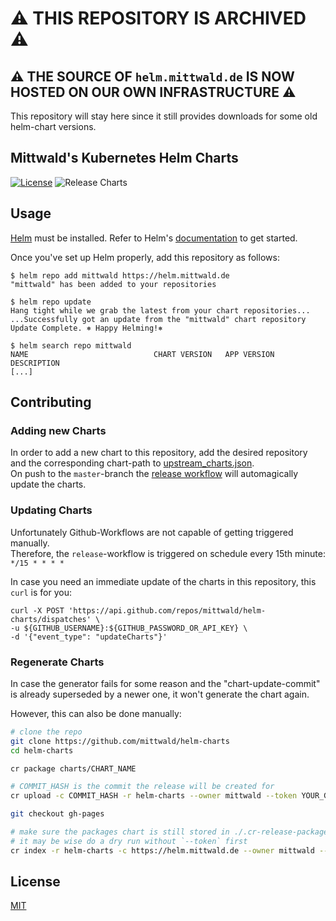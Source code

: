 # :warning: THIS REPOSITORY IS ARCHIVED :warning:  

## :warning: THE SOURCE OF `helm.mittwald.de` IS NOW HOSTED ON OUR OWN INFRASTRUCTURE :warning:

This repository will stay here since it still provides downloads for some old helm-chart versions.

## Mittwald's Kubernetes Helm Charts

[![License](https://img.shields.io/badge/License-MIT-blue.svg)](https://opensource.org/licenses/MIT)
![Release Charts](https://github.com/mittwald/helm-charts/workflows/Release%20Charts/badge.svg)

## Usage

[Helm](https://helm.sh) must be installed.
Refer to Helm's [documentation](https://helm.sh/docs/) to get started.

Once you've set up Helm properly, add this repository as follows:

```shell
$ helm repo add mittwald https://helm.mittwald.de
"mittwald" has been added to your repositories

$ helm repo update
Hang tight while we grab the latest from your chart repositories...
...Successfully got an update from the "mittwald" chart repository
Update Complete. ⎈ Happy Helming!⎈

$ helm search repo mittwald
NAME                          	CHART VERSION	APP VERSION 	DESCRIPTION
[...]
```

## Contributing

### Adding new Charts

In order to add a new chart to this repository, add the desired repository and the corresponding chart-path to [upstream_charts.json](./conf.d/upstream_charts.json).  
On push to the `master`-branch the [release workflow](./.github/workflows/release.yml) will automagically update the charts.

### Updating Charts

Unfortunately Github-Workflows are not capable of getting triggered manually.  
Therefore, the `release`-workflow is triggered on schedule every 15th minute: `*/15 * * * *`

In case you need an immediate update of the charts in this repository, this `curl` is for you:

```shell
curl -X POST 'https://api.github.com/repos/mittwald/helm-charts/dispatches' \
-u ${GITHUB_USERNAME}:${GITHUB_PASSWORD_OR_API_KEY} \
-d '{"event_type": "updateCharts"}'
```

### Regenerate Charts

In case the generator fails for some reason and the "chart-update-commit" is
already superseded by a newer one, it won't generate the chart again.

However, this can also be done manually:

```sh
# clone the repo
git clone https://github.com/mittwald/helm-charts
cd helm-charts

cr package charts/CHART_NAME

# COMMIT_HASH is the commit the release will be created for
cr upload -c COMMIT_HASH -r helm-charts --owner mittwald --token YOUR_GITHUB_TOKEN

git checkout gh-pages

# make sure the packages chart is still stored in ./.cr-release-packages
# it may be wise do a dry run without `--token` first
cr index -r helm-charts -c https://helm.mittwald.de --owner mittwald --pages-branch gh-pages --index-path index.yaml --push --token YOUR_GITHUB_TOKEN
```

## License

[MIT](./LICENSE)
